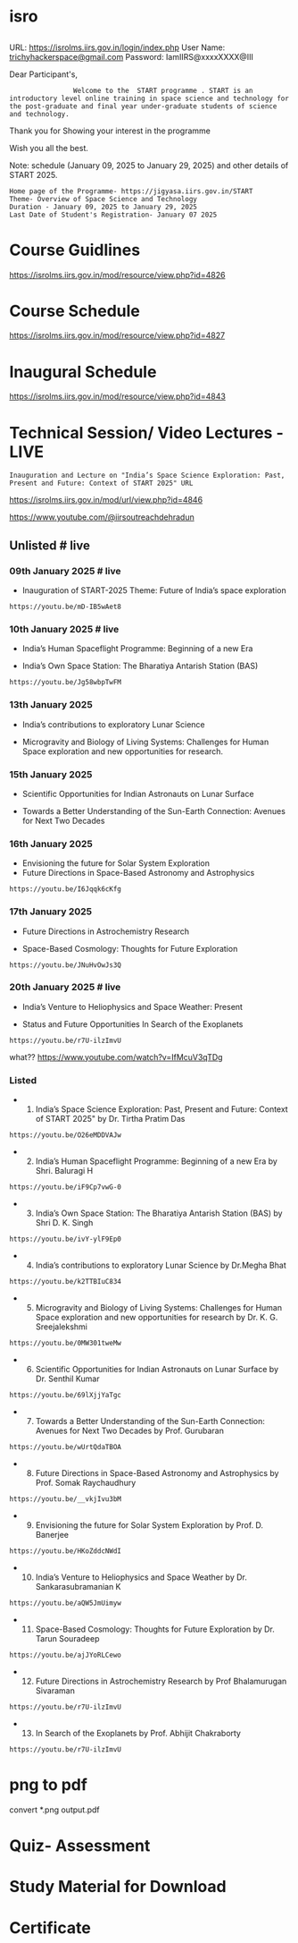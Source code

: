 # isro



##
URL: https://isrolms.iirs.gov.in/login/index.php
User Name: trichyhackerspace@gmail.com
Password: IamIIRS@xxxxXXXX@III







Dear Participant's,

                    Welcome to the  START programme . START is an introductory level online training in space science and technology for the post-graduate and final year under-graduate students of science and technology.

Thank you for Showing your interest in the programme

Wish you all the best.

 Note:   schedule (January 09, 2025 to January 29, 2025) and other details of START 2025.

    Home page of the Programme- https://jigyasa.iirs.gov.in/START
    Theme- Overview of Space Science and Technology
    Duration - January 09, 2025 to January 29, 2025
    Last Date of Student's Registration- January 07 2025




# Course Guidlines

https://isrolms.iirs.gov.in/mod/resource/view.php?id=4826



# Course Schedule

https://isrolms.iirs.gov.in/mod/resource/view.php?id=4827


# Inaugural Schedule

https://isrolms.iirs.gov.in/mod/resource/view.php?id=4843


# Technical Session/ Video Lectures -LIVE


    Inauguration and Lecture on "India’s Space Science Exploration: Past, Present and Future: Context of START 2025" URL


https://isrolms.iirs.gov.in/mod/url/view.php?id=4846



https://www.youtube.com/@iirsoutreachdehradun




## Unlisted # live


### 09th January 2025 # live

- Inauguration of START-2025 Theme: Future of India’s space exploration 

```
https://youtu.be/mD-IB5wAet8
```


### 10th January 2025 # live

- India’s Human Spaceflight Programme: Beginning of a new Era

- India’s Own Space Station: The Bharatiya Antarish Station (BAS)

```
https://youtu.be/Jg58wbpTwFM
```





### 13th January 2025

 - India’s contributions to exploratory Lunar Science

 - Microgravity and Biology of Living Systems: Challenges for Human Space exploration and new opportunities for research.



### 15th January 2025


 - Scientific Opportunities for Indian Astronauts on Lunar Surface
 
 - Towards a Better Understanding of the Sun-Earth Connection: Avenues for Next Two Decades



### 16th January 2025 

 - Envisioning the future for Solar System Exploration
 - Future Directions in Space-Based Astronomy and Astrophysics


```
https://youtu.be/I6Jqqk6cKfg
```


### 17th January 2025

 - Future Directions in Astrochemistry Research

 - Space-Based Cosmology: Thoughts for Future Exploration


```
https://youtu.be/JNuHvOwJs3Q
```

### 20th January 2025 # live

 - India’s Venture to Heliophysics and Space Weather: Present
 
 - Status and Future Opportunities In Search of the Exoplanets

```
https://youtu.be/r7U-ilzImvU
```




what??
https://www.youtube.com/watch?v=IfMcuV3qTDg











### Listed


 - 1. India’s Space Science Exploration: Past, Present and Future: Context of START 2025" by Dr. Tirtha Pratim Das

```
https://youtu.be/O26eMDDVAJw
```

 - 2. India’s Human Spaceflight Programme: Beginning of a new Era by Shri. Baluragi H

```
https://youtu.be/iF9Cp7vwG-0
```

 - 3. India’s Own Space Station: The Bharatiya Antarish Station (BAS) by Shri D. K. Singh
```
https://youtu.be/ivY-ylF9Ep0
```

 - 4. India’s contributions to exploratory Lunar Science by Dr.Megha Bhat

```
https://youtu.be/k2TTBIuC834
```

 - 5. Microgravity and Biology of Living Systems: Challenges for Human Space exploration and new opportunities for research by Dr. K. G. Sreejalekshmi

```
https://youtu.be/0MW301tweMw
```

 - 6. Scientific Opportunities for Indian Astronauts on Lunar Surface by Dr. Senthil Kumar
```
https://youtu.be/69lXjjYaTgc
```

 - 7. Towards a Better Understanding of the Sun-Earth Connection: Avenues for Next Two Decades by Prof. Gurubaran

```
https://youtu.be/wUrtQdaTBOA
```

 - 8. Future Directions in Space-Based Astronomy and Astrophysics by Prof. Somak Raychaudhury

```
https://youtu.be/__vkjIvu3bM
```

 - 9. Envisioning the future for Solar System Exploration by Prof. D. Banerjee

```
https://youtu.be/HKoZddcNWdI
```

 - 10. India’s Venture to Heliophysics and Space Weather by Dr. Sankarasubramanian K

```
https://youtu.be/aQW5JmUimyw
```

 - 11. Space-Based Cosmology: Thoughts for Future Exploration by Dr. Tarun Souradeep

```
https://youtu.be/ajJYoRLCewo
```


 - 12. Future Directions in Astrochemistry Research by Prof Bhalamurugan Sivaraman

```
https://youtu.be/r7U-ilzImvU
```


 - 13. In Search of the Exoplanets by Prof. Abhijit Chakraborty

```
https://youtu.be/r7U-ilzImvU
```
















# png to pdf

convert *.png output.pdf









# Quiz- Assessment





# Study Material for Download



# Certificate



